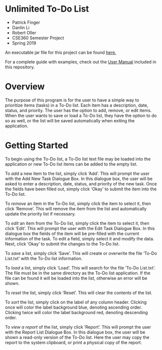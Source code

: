 # Unlimited To-Do List

* Patrick Finger
* Danlin Li
* Robert Oller
* CSE360 Semester Project
* Spring 2019

An executable jar file for this project can be found [here.](https://patricksfinger.com/projects/downloads/UnlimitedToDoList_PatrickFinger_DanlinLi_RobertOller.jar)

For a complete guide with examples, check out the [User Manual](https://github.com/ohslyfox/CSE360-UnlimitedToDoList/blob/master/UserManual.pdf) included in this repository.

# Overview 
The purpose of this program is for the user to have a simple way to prioritize items (tasks) in a To-Do list. Each item has a description, date, status, and priority. The user has the option to add, remove, or edit items. When the user wants to save or load a To-Do list, they have the option to do so as well, or the list will be saved automatically when exiting the application.

# Getting Started
To begin using the To-Do list, a To-Do list text file may be loaded into the application or new To-Do list items can be added to the empty list.

To *add* a new item to the list, simply click ‘Add’. This will prompt the user with the Add New Task Dialogue Box. In this dialogue box, the user will be asked to enter a description, date, status, and priority of the new task. Once the fields have been filled out, simply click ‘Okay’ to submit the item into the To-Do list.

To *remove* an item in the To-Do list, simply click the item to select it, then click ‘Remove’. This will remove the item from the list and automatically update the priority list if necessary.

To *edit* an item from the To-Do list, simply click the item to select it, then click ‘Edit’. This will prompt the user with the Edit Task Dialogue Box. In this dialogue box the fields of the item will be pre-filled with the current information of the task. To edit a field, simply select it and modify the data. Next, click ‘Okay’ to submit the changes to the To-Do list.

To *save* a list, simply click ‘Save’. This will create or overwrite the file ‘To-Do List.txt’ with the To-Do list information.

To *load* a list, simply click ‘Load’. This will search for the file ‘To-Do List.txt’. The file must be in the same directory as the To-Do list application. If the file can be found it will be loaded into the list, otherwise an error will be shown.

To *reset* the list, simply click ‘Reset’. This will clear the contents of the list.

To *sort* the list, simply click on the label of any column header. Clicking once will color the label background blue, denoting ascending order. Clicking twice will color the label background red, denoting descending order.

To *view a report* of the list, simply click ‘Report’. This will prompt the user with the Report List Dialogue Box. In this dialogue box, the user will be shown a read-only version of the To-Do list. Here the user may copy the report to the system clipboard, or print a physical copy of the report.
